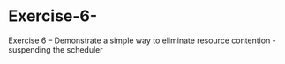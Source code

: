 # Exercise-6-
Exercise 6 – Demonstrate a simple way to eliminate resource contention - suspending the scheduler
